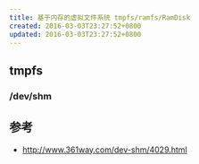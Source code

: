```yaml
---
title: 基于内存的虚拟文件系统 tmpfs/ramfs/RamDisk
created: 2016-03-03T23:27:52+0800
updated: 2016-03-03T23:27:52+0800
---
```



## tmpfs

### /dev/shm


## 参考

- http://www.361way.com/dev-shm/4029.html
